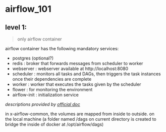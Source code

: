 # airflow_101

## level 1: 
> only airflow container

airflow container has the following mandatory services:
-  postgres (optional?)
-  redis : broker that forwards messages from scheduler to worker
-  webserver : webserver available at http://localhost:8080
-  scheduler : monitors all tasks and DAGs, then triggers the task instances once their dependencies are complete
-  worker : worker that executes the tasks given by the scheduler
-  flower : for monitoring the environment
-  airflow-init : initialization service

*descriptions provided by [official doc](https://airflow.apache.org/docs/apache-airflow/2.0.1/start/docker.html)*

in x-airflow-common, the volumes are mapped from inside to outside. on the local machine (a folder named /dags on current directory is created to bridge the inside of docker at /opt/airflow/dags) 


